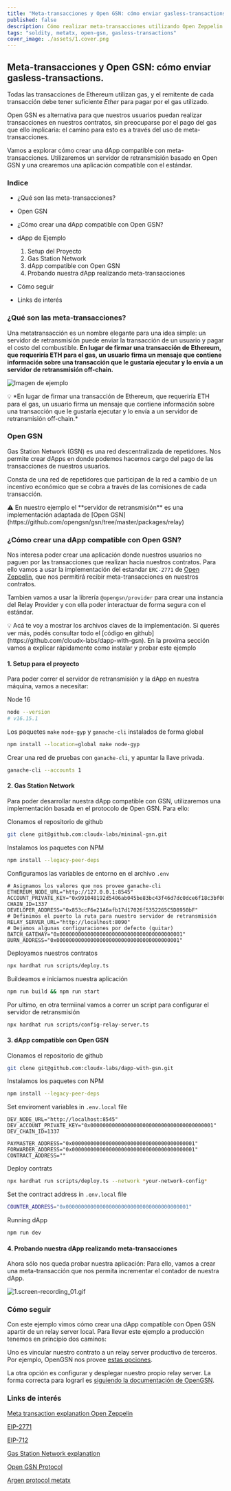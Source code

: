 ```yaml
---
title: "Meta-transacciones y Open GSN: cómo enviar gasless-transactions."
published: false
description: Cómo realizar meta-transacciones utilizando Open Zeppelin y Open GSN.
tags: "soldity, metatx, open-gsn, gasless-transactions"
cover_image: ./assets/1.cover.png
---
```


## Meta-transacciones y Open GSN: cómo enviar gasless-transactions.

Todas las transacciones de Ethereum utilizan gas, y el remitente de cada transacción debe tener suficiente _Ether_ para pagar por el gas utilizado.

Open GSN es alternativa para que nuestros usuarios puedan realizar transacciones en nuestros contratos, sin preocuparse por el pago del gas que ello implicaria: el camino para esto es a través del uso de meta-transacciones.

Vamos a explorar cómo crear una dApp compatible con meta-transacciones. Utilizaremos un servidor de retransmisión basado en Open GSN y una crearemos una aplicación compatible con el estándar.

### Indice

- ¿Qué son las meta-transacciones?

- Open GSN

- ¿Cómo crear una dApp compatible con Open GSN?

- dApp de Ejemplo

  1. Setup del Proyecto
  2. Gas Station Network
  3. dApp compatible con Open GSN
  4. Probando nuestra dApp realizando meta-transacciones

- Cómo seguir

- Links de interés

### ¿Qué son las meta-transacciones?

Una metatransacción es un nombre elegante para una idea simple: un servidor de retransmisión puede enviar la transacción de un usuario y pagar el costo del combustible. **En lugar de firmar una transacción de Ethereum, que requeriría ETH para el gas, un usuario firma un mensaje que contiene información sobre una transacción que le gustaría ejecutar y lo envía a un servidor de retransmisión off-chain.**

![Imagen de ejemplo](./assets/1.example-image_01.png)

<aside>
💡 *En lugar de firmar una transacción de Ethereum, que requeriría ETH para el gas, un usuario firma un mensaje que contiene información sobre una transacción que le gustaría ejecutar y lo envía a un servidor de retransmisión off-chain.*
</aside>

### Open GSN

Gas Station Network (GSN) es una red descentralizada de repetidores. Nos permite crear dApps en donde podemos hacernos cargo del pago de las transacciones de nuestros usuarios.

Consta de una red de repetidores que participan de la red a cambio de un incentivo económico que se cobra a través de las comisiones de cada transacción.

<aside>
⚠️ En nuestro ejemplo el **servidor de retransmisión** es una implementación adaptada de [Open GSN](https://github.com/opengsn/gsn/tree/master/packages/relay)
</aside>

### ¿Cómo crear una dApp compatible con Open GSN?

Nos interesa poder crear una aplicación donde nuestros usuarios no paguen por las transacciones que realizan hacia nuestros contratos. Para ello vamos a usar la implementación del estandar `ERC-2771` de [Open Zeppelin](https://docs.openzeppelin.com/contracts/4.x/api/metatx#ERC2771Context), que nos permitirá recibir meta-transacciones en nuestros contratos.

Tambien vamos a usar la librería `@opengsn/provider` para crear una instancia del Relay Provider y con ella poder interactuar de forma segura con el estándar.

<aside>
💡 Acá te voy a mostrar los archivos claves de la implementación. Si querés ver más, podés consultar todo el [código en github](https://github.com/cloudx-labs/dapp-with-gsn).
En la proxima sección vamos a explicar rápidamente como instalar y probar este ejemplo
</aside>

#### 1. Setup para el proyecto

Para poder correr el servidor de retransmisión y la dApp en nuestra máquina, vamos a necesitar:

Node 16

```bash
node --version
# v16.15.1
```

Los paquetes `make` `node-gyp` y `ganache-cli` instalados de forma global

```bash
npm install --location=global make node-gyp
```

Crear una red de pruebas con `ganache-cli`, y apuntar la llave privada.

```bash
ganache-cli --accounts 1
```

#### 2. Gas Station Network

Para poder desarrollar nuestra dApp compatible con GSN, utilizaremos una implementación basada en el protocolo de Open GSN. Para ello:

Clonamos el repositorio de github

```bash
git clone git@github.com:cloudx-labs/minimal-gsn.git
```

Instalamos los paquetes con NPM

```bash
npm install --legacy-peer-deps
```

Configuramos las variables de entorno en el archivo `.env`

```dotenv
# Asignamos los valores que nos provee ganache-cli
ETHEREUM_NODE_URL="http://127.0.0.1:8545"
ACCOUNT_PRIVATE_KEY="0x991048192d5406ab045be83bc43f46d7dc0dce6f18c3bf00df28a542b5069864"
CHAIN_ID=1337
DEVELOPER_ADDRESS="0x853ccF6e21A6afb17d17026f5352265C5D8950bF"
# Definimos el puerto la ruta para nuestro servidor de retransmisión
RELAY_SERVER_URL="http://localhost:8090"
# Dejamos algunas configuraciones por defecto (quitar)
BATCH_GATEWAY="0x0000000000000000000000000000000000000001"
BURN_ADDRESS="0x0000000000000000000000000000000000000001"
```

Deployamos nuestros contratos

```bash
npx hardhat run scripts/deploy.ts
```

Buildeamos e iniciamos nuestra aplicación

```bash
npm run build && npm run start
```

Por ultimo, en otra termiinal vamos a correr un script para configurar el servidor de retransmisión

```bash
npx hardhat run scripts/config-relay-server.ts
```

#### 3. dApp compatible con Open GSN

Clonamos el repositorio de github

```bash
git clone git@github.com:cloudx-labs/dapp-with-gsn.git
```

Instalamos los paquetes con NPM

```bash
npm install --legacy-peer-deps
```

Set enviroment variables in `.env.local` file

```dotenv
DEV_NODE_URL="http://localhost:8545"
DEV_ACCOUNT_PRIVATE_KEY="0x0000000000000000000000000000000000000001"
DEV_CHAIN_ID=1337

PAYMASTER_ADDRESS="0x0000000000000000000000000000000000000001"
FORWARDER_ADDRESS="0x0000000000000000000000000000000000000001"
CONTRACT_ADDRESS=""
```

Deploy contrats

```bash
npx hardhat run scripts/deploy.ts --network *your-network-config*
```

Set the contract address in `.env.local` file

```bash
COUNTER_ADDRESS="0x0000000000000000000000000000000000000001"
```

Running dApp

```bash
npm run dev
```

#### 4. Probando nuestra dApp realizando meta-transacciones

Ahora sólo nos queda probar nuestra aplicación: Para ello, vamos a crear una meta-transacción que nos permita incrementar el contador de nuestra dApp.

![1.screen-recording_01.gif](./assets/1.screen-recording_01.gif)

### Cómo seguir

Con este ejemplo vimos cómo crear una dApp compatible con Open GSN apartir de un relay server local.
Para llevar este ejemplo a producción tenemos en principio dos caminos:

Uno es vincular nuestro contrato a un relay server productivo de terceros. Por ejemplo, OpenGSN nos provee [estas opciones](https://docs.opengsn.org/networks/addresses.html).

La otra opción es configurar y desplegar nuestro propio relay server. La forma correcta para lograrl es [siguiendo la documentación de OpenGSN](https://docs.opengsn.org/relay-server/tutorial.html).

### Links de interés

[Meta transaction explanation Open Zeppelin](https://docs.openzeppelin.com/learn/sending-gasless-transactions)

[EIP-2771](https://eips.ethereum.org/EIPS/eip-2771)

[EIP-712](https://eips.ethereum.org/EIPS/eip-712)

[Gas Station Network explanation](https://docs.opengsn.org/)

[Open GSN Protocol](https://github.com/opengsn/gsn-protocol/blob/master/gsn-protocol.md)

[Argen protocol metatx](https://github.com/argentlabs/argent-contracts/blob/develop/specifications/specifications.pdf)

